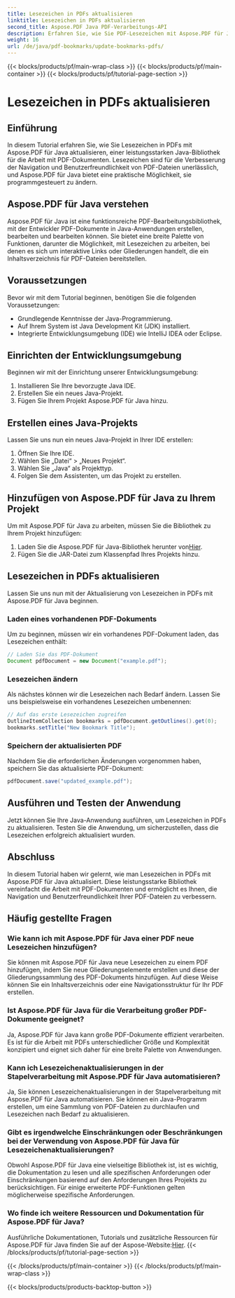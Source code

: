 ```yaml
---
title: Lesezeichen in PDFs aktualisieren
linktitle: Lesezeichen in PDFs aktualisieren
second_title: Aspose.PDF Java PDF-Verarbeitungs-API
description: Erfahren Sie, wie Sie PDF-Lesezeichen mit Aspose.PDF für Java effizient aktualisieren. Unsere Schritt-für-Schritt-Anleitung vereinfacht den Vorgang.
weight: 16
url: /de/java/pdf-bookmarks/update-bookmarks-pdfs/
---
```


{{< blocks/products/pf/main-wrap-class >}}
{{< blocks/products/pf/main-container >}}
{{< blocks/products/pf/tutorial-page-section >}}

# Lesezeichen in PDFs aktualisieren


## Einführung

In diesem Tutorial erfahren Sie, wie Sie Lesezeichen in PDFs mit Aspose.PDF für Java aktualisieren, einer leistungsstarken Java-Bibliothek für die Arbeit mit PDF-Dokumenten. Lesezeichen sind für die Verbesserung der Navigation und Benutzerfreundlichkeit von PDF-Dateien unerlässlich, und Aspose.PDF für Java bietet eine praktische Möglichkeit, sie programmgesteuert zu ändern.

## Aspose.PDF für Java verstehen

Aspose.PDF für Java ist eine funktionsreiche PDF-Bearbeitungsbibliothek, mit der Entwickler PDF-Dokumente in Java-Anwendungen erstellen, bearbeiten und bearbeiten können. Sie bietet eine breite Palette von Funktionen, darunter die Möglichkeit, mit Lesezeichen zu arbeiten, bei denen es sich um interaktive Links oder Gliederungen handelt, die ein Inhaltsverzeichnis für PDF-Dateien bereitstellen.

## Voraussetzungen

Bevor wir mit dem Tutorial beginnen, benötigen Sie die folgenden Voraussetzungen:

- Grundlegende Kenntnisse der Java-Programmierung.
- Auf Ihrem System ist Java Development Kit (JDK) installiert.
- Integrierte Entwicklungsumgebung (IDE) wie IntelliJ IDEA oder Eclipse.

## Einrichten der Entwicklungsumgebung

Beginnen wir mit der Einrichtung unserer Entwicklungsumgebung:

1. Installieren Sie Ihre bevorzugte Java IDE.
2. Erstellen Sie ein neues Java-Projekt.
3. Fügen Sie Ihrem Projekt Aspose.PDF für Java hinzu.

## Erstellen eines Java-Projekts

Lassen Sie uns nun ein neues Java-Projekt in Ihrer IDE erstellen:

1. Öffnen Sie Ihre IDE.
2. Wählen Sie „Datei“ > „Neues Projekt“.
3. Wählen Sie „Java“ als Projekttyp.
4. Folgen Sie dem Assistenten, um das Projekt zu erstellen.

## Hinzufügen von Aspose.PDF für Java zu Ihrem Projekt

Um mit Aspose.PDF für Java zu arbeiten, müssen Sie die Bibliothek zu Ihrem Projekt hinzufügen:

1.  Laden Sie die Aspose.PDF für Java-Bibliothek herunter von[Hier](https://releases.aspose.com/pdf/java/).
2. Fügen Sie die JAR-Datei zum Klassenpfad Ihres Projekts hinzu.

## Lesezeichen in PDFs aktualisieren

Lassen Sie uns nun mit der Aktualisierung von Lesezeichen in PDFs mit Aspose.PDF für Java beginnen.

### Laden eines vorhandenen PDF-Dokuments

Um zu beginnen, müssen wir ein vorhandenes PDF-Dokument laden, das Lesezeichen enthält:

```java
// Laden Sie das PDF-Dokument
Document pdfDocument = new Document("example.pdf");
```

### Lesezeichen ändern

Als nächstes können wir die Lesezeichen nach Bedarf ändern. Lassen Sie uns beispielsweise ein vorhandenes Lesezeichen umbenennen:

```java
// Auf das erste Lesezeichen zugreifen
OutlineItemCollection bookmarks = pdfDocument.getOutlines().get(0);
bookmarks.setTitle("New Bookmark Title");
```

### Speichern der aktualisierten PDF

Nachdem Sie die erforderlichen Änderungen vorgenommen haben, speichern Sie das aktualisierte PDF-Dokument:

```java
pdfDocument.save("updated_example.pdf");
```

## Ausführen und Testen der Anwendung

Jetzt können Sie Ihre Java-Anwendung ausführen, um Lesezeichen in PDFs zu aktualisieren. Testen Sie die Anwendung, um sicherzustellen, dass die Lesezeichen erfolgreich aktualisiert wurden.

## Abschluss

In diesem Tutorial haben wir gelernt, wie man Lesezeichen in PDFs mit Aspose.PDF für Java aktualisiert. Diese leistungsstarke Bibliothek vereinfacht die Arbeit mit PDF-Dokumenten und ermöglicht es Ihnen, die Navigation und Benutzerfreundlichkeit Ihrer PDF-Dateien zu verbessern.

## Häufig gestellte Fragen

### Wie kann ich mit Aspose.PDF für Java einer PDF neue Lesezeichen hinzufügen?

Sie können mit Aspose.PDF für Java neue Lesezeichen zu einem PDF hinzufügen, indem Sie neue Gliederungselemente erstellen und diese der Gliederungssammlung des PDF-Dokuments hinzufügen. Auf diese Weise können Sie ein Inhaltsverzeichnis oder eine Navigationsstruktur für Ihr PDF erstellen.

### Ist Aspose.PDF für Java für die Verarbeitung großer PDF-Dokumente geeignet?

Ja, Aspose.PDF für Java kann große PDF-Dokumente effizient verarbeiten. Es ist für die Arbeit mit PDFs unterschiedlicher Größe und Komplexität konzipiert und eignet sich daher für eine breite Palette von Anwendungen.

### Kann ich Lesezeichenaktualisierungen in der Stapelverarbeitung mit Aspose.PDF für Java automatisieren?

Ja, Sie können Lesezeichenaktualisierungen in der Stapelverarbeitung mit Aspose.PDF für Java automatisieren. Sie können ein Java-Programm erstellen, um eine Sammlung von PDF-Dateien zu durchlaufen und Lesezeichen nach Bedarf zu aktualisieren.

### Gibt es irgendwelche Einschränkungen oder Beschränkungen bei der Verwendung von Aspose.PDF für Java für Lesezeichenaktualisierungen?

Obwohl Aspose.PDF für Java eine vielseitige Bibliothek ist, ist es wichtig, die Dokumentation zu lesen und alle spezifischen Anforderungen oder Einschränkungen basierend auf den Anforderungen Ihres Projekts zu berücksichtigen. Für einige erweiterte PDF-Funktionen gelten möglicherweise spezifische Anforderungen.

### Wo finde ich weitere Ressourcen und Dokumentation für Aspose.PDF für Java?

 Ausführliche Dokumentationen, Tutorials und zusätzliche Ressourcen für Aspose.PDF für Java finden Sie auf der Aspose-Website:[Hier](https://reference.aspose.com/pdf/java/).
{{< /blocks/products/pf/tutorial-page-section >}}

{{< /blocks/products/pf/main-container >}}
{{< /blocks/products/pf/main-wrap-class >}}

{{< blocks/products/products-backtop-button >}}
